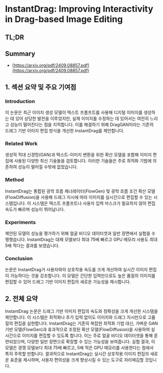 # InstantDrag: Improving Interactivity in Drag-based Image Editing
## TL;DR
## Summary
- [https://arxiv.org/pdf/2409.08857.pdf](https://arxiv.org/pdf/2409.08857.pdf)

## 1. 섹션 요약 및 주요 기여점

### Introduction
이 논문은 최근 이미지 생성 모델이 텍스트 프롬프트를 사용해 디지털 이미지를 생성하는 데 있어 상당한 발전을 이루었지만, 실제 이미지를 수정하는 데 있어서는 여전히 느리고 성능이 떨어진다는 점을 지적합니다. 이를 해결하기 위해 DragGAN이라는 기존의 드래그 기반 이미지 편집 방식을 개선한 InstantDrag를 제안합니다.

### Related Work
생성적 적대 신경망(GAN)과 텍스트-이미지 변환을 위한 확산 모델을 포함해 이미지 편집에 사용된 다양한 최신 기술들을 검토합니다. 이러한 기술들은 주로 최적화 기법에 의존하여 성능이 떨어질 수밖에 없었습니다.

### Method
InstantDrag는 통합된 광학 흐름 제너레이터(FlowGen) 및 광학 흐름 조건 확산 모델(FlowDiffusion)을 사용해 드래그 지시에 따라 이미지를 실시간으로 편집할 수 있는 시스템입니다. 이 시스템은 텍스트 프롬프트나 사용자 입력 마스크가 필요하지 않아 편집 속도가 빠르며 성능이 뛰어납니다.

### Experiments
제안된 모델의 성능을 평가하기 위해 얼굴 비디오 데이터셋과 일반 장면에서 실험을 수행했습니다. InstantDrag는 대체 모델보다 최대 75배 빠르고 GPU 메모리 사용도 최대 5배 적다는 결과를 보였습니다.

### Conclusion
논문은 InstantDrag가 사용자와의 상호작용 속도를 크게 개선하여 실시간 이미지 편집이 가능하다는 것을 강조합니다. 이 모델은 간단한 입력만으로도 높은 품질의 이미지를 편집할 수 있어 드래그 기반 이미지 편집의 새로운 가능성을 제시합니다.

## 2. 전체 요약
InstantDrag 논문은 드래그 기반 이미지 편집의 속도와 정확성을 크게 개선한 시스템을 제안합니다. 이 시스템은 최적화나 추가 입력 없이도 이미지와 드래그 지시만으로 고품질의 편집을 실현합니다. InstantDrag는 기존의 복잡한 최적화 기법 대신, 가벼운 GAN 기반 모델(FlowGen)과 효과적으로 조정된 확산 모델(FlowDiffusion)을 사용하여 실시간으로 이미지를 편집할 수 있도록 합니다. 이는 주로 얼굴 비디오 데이터셋을 통해 훈련되었으며, 다양한 일반 장면으로 확장할 수 있는 가능성을 보여줍니다. 실험 결과, 이 모델은 경쟁 모델보다 최대 75배 빠르고, 5배 적은 GPU 메모리를 사용한다는 점에서 특히 주목할 만합니다. 결과적으로 InstantDrag는 실시간 상호작용 이미지 편집의 새로운 표준을 제시하며, 사용자 편의성을 크게 향상시킬 수 있는 도구로 자리매김할 것입니다.